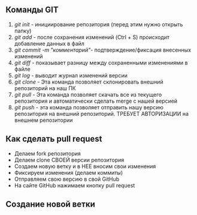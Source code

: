 ## __Команды GIT__
1. *git init* -  инициирование репозитория (перед этим нужно открыть папку)
2. *git add* - после сохранения изменений (Ctrl + S) происходит добавление данных в файл
3. *git commit -m "комментарий"*- подтверждение/фиксация внесенных изменений 
4. *git diff* - показывает разницу между сохраненными изменениями в файле
5. *git log* - выводит журнал изменений версии
6. *git clone* - Эта команда позволяет склонировать внешний репозиторий на наш ПК
7. *git pull* - Эта команда позволяет скачать все из текущего репозитория и автоматически сделать merge с нашей версией 
8. *git push* - эта команда позволяет отправить нашу версию репозитория на внешний репозиторий. ТРЕБУЕТ АВТОРИЗАЦИИ на внешнем репозитории

## __Как сделать pull request__
* Делаем fork репозитория
* Делаем clone СВОЕЙ версии репозитория
* Создаем новую ветку и в НЕЕ вносим свои изменения
* Фиксируем изменения (делаем коммиты)
* Отправляем свою версию в свой GitHub
* На сайте GitHub нажимаем кнопку pull request 

## Создание новой ветки